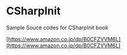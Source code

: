 # CSharpInit
Sample Souce codes for CSharpInit book

[https://www.amazon.co.jp/dp/B0CFZVVM6L](https://www.amazon.co.jp/dp/B0CFZVVM6L)